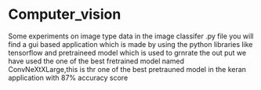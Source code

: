 # Computer_vision
Some experiments on image type data
in the image classifer .py file you will find a gui based application which is made by using the python libraries like tensorflow and pretraineed model which is 
used to grnrate the out put we have used the one of the best fretrained model named ConvNeXtXLarge,this is thr one of the best pretrauned model in the 
keran application with 87% accuracy score
